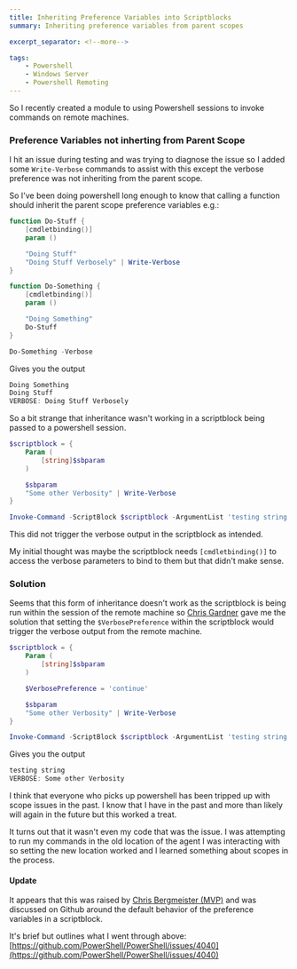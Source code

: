 ```yaml
---
title: Inheriting Preference Variables into Scriptblocks
summary: Inheriting preference variables from parent scopes

excerpt_separator: <!--more-->

tags:
    - Powershell
    - Windows Server
    - Powershell Remoting
---
```


So I recently created a module to using Powershell sessions to invoke commands on remote machines.

### Preference Variables not inherting from Parent Scope
I hit an issue during testing and was trying to diagnose the issue so I added some `Write-Verbose` commands to assist with this except the verbose preference was not inheriting from the parent scope.

<!--more-->

So I've been doing powershell long enough to know that calling a function should inherit the parent scope preference variables e.g.:

```powershell
function Do-Stuff {
    [cmdletbinding()]
    param ()

    "Doing Stuff"
    "Doing Stuff Verbosely" | Write-Verbose
}

function Do-Something {
    [cmdletbinding()]
    param ()

    "Doing Something"
    Do-Stuff
}

Do-Something -Verbose
```
Gives you the output
```powershell
Doing Something
Doing Stuff
VERBOSE: Doing Stuff Verbosely
```

So a bit strange that inheritance wasn't working in a scriptblock being passed to a powershell session.

```powershell
$scriptblock = {
    Param (
        [string]$sbparam
    )

    $sbparam
    "Some other Verbosity" | Write-Verbose
}

Invoke-Command -ScriptBlock $scriptblock -ArgumentList 'testing string' -Verbose
```
This did not trigger the verbose output in the scriptblock as intended.

My initial thought was maybe the scriptblock needs `[cmdletbinding()]` to access the verbose parameters to bind to them but that didn't make sense.

### Solution

Seems that this form of inheritance doesn't work as the scriptblock is being run within the session of the remote machine so [Chris Gardner](https://twitter.com/HalbaradKenafin) gave me the solution that setting the `$VerbosePreference` within the scriptblock would trigger the verbose output from the remote machine.

```powershell
$scriptblock = {
    Param (
        [string]$sbparam
    )

    $VerbosePreference = 'continue'

    $sbparam
    "Some other Verbosity" | Write-Verbose
}

Invoke-Command -ScriptBlock $scriptblock -ArgumentList 'testing string' -Verbose
```
Gives you the output
```powershell
testing string
VERBOSE: Some other Verbosity
```

I think that everyone who picks up powershell has been tripped up with scope issues in the past. I know that I have in the past and more than likely will again in the future but this worked a treat.

It turns out that it wasn't even my code that was the issue. I was attempting to run my commands in the old location of the agent I was interacting with so setting the new location worked and I learned something about scopes in the process.

#### Update
It appears that this was raised by [Chris Bergmeister (MVP)](https://twitter.com/CBergmeister) and was discussed on Github around the default behavior of the preference variables in a scriptblock.

It's brief but outlines what I went through above:  [https://github.com/PowerShell/PowerShell/issues/4040](https://github.com/PowerShell/PowerShell/issues/4040)
